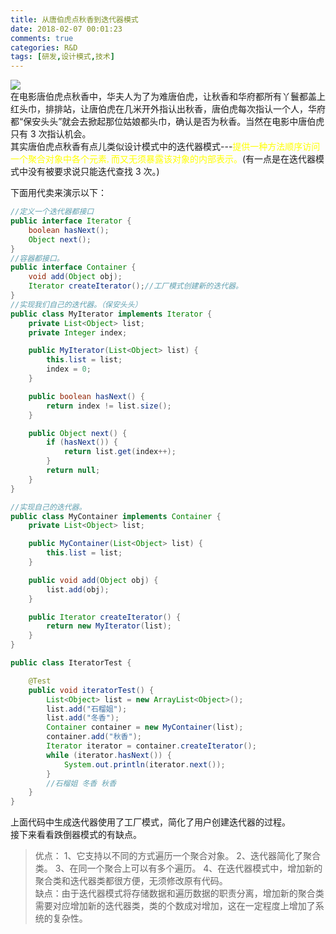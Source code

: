 ```yaml
---
title: 从唐伯虎点秋香到迭代器模式
date: 2018-02-07 00:01:23
comments: true
categories: R&D
tags: [研发,设计模式,技术]
---
```

![](http://wx4.sinaimg.cn/mw690/ad108d28gy1fo763toi44j20og0dw75h.jpg)  
在电影唐伯虎点秋香中，华夫人为了为难唐伯虎，让秋香和华府都所有丫鬟都盖上红头巾，排排站，让唐伯虎在几米开外指认出秋香，唐伯虎每次指认一个人，华府都“保安头头”就会去掀起那位姑娘都头巾，确认是否为秋香。当然在电影中唐伯虎只有 3 次指认机会。  
其实唐伯虎点秋香有点儿类似设计模式中的迭代器模式---<font color=yellow face="黑体">提供一种方法顺序访问一个聚合对象中各个元素, 而又无须暴露该对象的内部表示。</font>(有一点是在迭代器模式中没有被要求说只能迭代查找 3 次。)<!--more-->  

下面用代卖来演示以下：
```java
//定义一个迭代器都接口
public interface Iterator {
    boolean hasNext();
    Object next();
}
//容器都接口。
public interface Container {
    void add(Object obj);
    Iterator createIterator();//工厂模式创建新的迭代器。
}
//实现我们自己的迭代器。（保安头头）
public class MyIterator implements Iterator {
    private List<Object> list;
    private Integer index;

    public MyIterator(List<Object> list) {
        this.list = list;
        index = 0;
    }

    public boolean hasNext() {
        return index != list.size();
    }

    public Object next() {
        if (hasNext()) {
            return list.get(index++);
        }
        return null;
    }
}

//实现自己的迭代器。
public class MyContainer implements Container {
    private List<Object> list;

    public MyContainer(List<Object> list) {
        this.list = list;
    }

    public void add(Object obj) {
        list.add(obj);
    }

    public Iterator createIterator() {
        return new MyIterator(list);
    }
}

public class IteratorTest {

    @Test
    public void iteratorTest() {
        List<Object> list = new ArrayList<Object>();
        list.add("石榴姐");
        list.add("冬香");
        Container container = new MyContainer(list);
        container.add("秋香");
        Iterator iterator = container.createIterator();
        while (iterator.hasNext()) {
            System.out.println(iterator.next());
        }
        //石榴姐 冬香 秋香
    }
}

```
上面代码中生成迭代器使用了工厂模式，简化了用户创建迭代器的过程。  
接下来看看跌倒器模式的有缺点。
> 优点： 1、它支持以不同的方式遍历一个聚合对象。 2、迭代器简化了聚合类。 3、在同一个聚合上可以有多个遍历。 4、在迭代器模式中，增加新的聚合类和迭代器类都很方便，无须修改原有代码。  
缺点：由于迭代器模式将存储数据和遍历数据的职责分离，增加新的聚合类需要对应增加新的迭代器类，类的个数成对增加，这在一定程度上增加了系统的复杂性。
